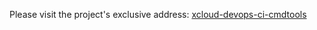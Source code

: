 Please visit the project's exclusive address: [xcloud-devops-ci-cmdtools](../../../../../xcloud-devops-ci-cmdtools)